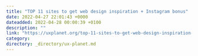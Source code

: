 ```yaml
---
title: "TOP 11 sites to get web design inspiration + Instagram bonus"
date: 2022-04-27 22:01:43 +0000
dateadded: 2022-04-28 00:00:39 +0100
description: ""
link: "https://uxplanet.org/top-11-sites-to-get-web-design-inspiration-instagram-bonus-a4c22fe3bbd8?source=rss----819cc2aaeee0---4"
category:
directory: _directory/ux-planet.md
---
```

